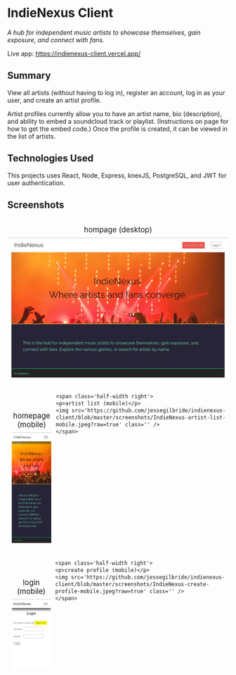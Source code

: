 # IndieNexus Client
_A hub for independent music artists to showcase themselves, gain exposure, and connect with fans._

Live app: https://indienexus-client.vercel.app/

## Summary
View all artists (without having to log in), register an account, log in as your user, and create an artist profile.

Artist profiles currently allow you to have an artist name, bio (description), and ability to embed a soundcloud track or playlist. (Instructions on page for how to get the embed code.) Once the profile is created, it can be viewed in the list of artists.

## Technologies Used
This projects uses React, Node, Express, knexJS, PostgreSQL, and JWT for user authentication.

## Screenshots
<div class='row'>
    <span class='full-width'>
    <p>hompage (desktop)</p>
    <img src='https://github.com/jessegilbride/indienexus-client/blob/master/screenshots/IndieNexus-homepage-desktop.jpeg?raw=true' class='' />
</span>
</div>

<div class='row'>
    <span class='half-width left'>
    <p>homepage (mobile)</p>
    <img src='https://github.com/jessegilbride/indienexus-client/blob/master/screenshots/IndieNexus-homepage-mobile.jpeg?raw=true' class='' />
    </span>

    <span class='half-width right'>
    <p>artist list (mobile)</p>
    <img src='https://github.com/jessegilbride/indienexus-client/blob/master/screenshots/IndieNexus-artist-list-mobile.jpeg?raw=true' class='' />
    </span>
</div>

<div class='row'>
    <span class='half-width left'>
    <p>login (mobile)</p>
    <img src='https://github.com/jessegilbride/indienexus-client/blob/master/screenshots/IndieNexus-login-mobile.jpeg?raw=true' class='' />
    </span>

    <span class='half-width right'>
    <p>create profile (mobile)</p>
    <img src='https://github.com/jessegilbride/indienexus-client/blob/master/screenshots/IndieNexus-create-profile-mobile.jpeg?raw=true' class='' />
    </span>
</div>

<style>
.row {
    display: flex;
    flex-direction: column;
    padding-bottom: 20px;
}
.row p {
    margin-block-end: 0;
    padding-bottom: 0.5rem;
    font-size: larger;
    text-align: center;
    border-bottom: 1px solid lightgrey;
}
.full-width {
    width: auto;
    margin: 0 auto;
}
.full-width img {
    display: block;
    max-width: 100%;
    margin: 0 auto;
}
.half-width {
    max-width: 375px;
    margin: 20px auto 0;
}
.half-width img {
    width: 100%;
}
@media screen and (min-width: 768px) {
    .row {
        flex-direction: row;
    }
    .half-width {
        max-width: unset;
        width: 46%;
        margin: 40px 2% 0;
    }
}
</style>